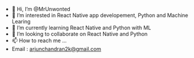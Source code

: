 - 👋 Hi, I’m @MrUnwonted
- 👀 I’m interested in React Native app developement, Python and Machine Learing
- 🌱 I’m currently learning React Native and Python with ML
- 💞️ I’m looking to collaborate on React Native and Python
- 📫 How to reach me ...
- Email : arjunchandran2k@gmail.com

<!---
MrUnwonted/MrUnwonted is a ✨ special ✨ repository because its `README.md` (this file) appears on your GitHub profile.
You can click the Preview link to take a look at your changes.
--->
